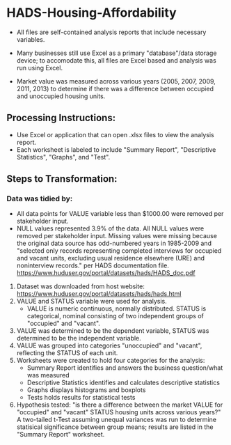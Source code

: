 # HADS-Housing-Affordability
- All files are self-contained analysis reports that include necessary variables. 

- Many businesses still use Excel as a primary "database"/data storage device; to accomodate this, all files are Excel based and analysis was run using Excel. 

- Market value was measured across various years (2005, 2007, 2009, 2011, 2013) to determine if there was a difference between occupied and unoccupied housing units.

## Processing Instructions:
- Use Excel or application that can open .xlsx files to view the analysis report. 
- Each worksheet is labeled to include "Summary Report", "Descriptive Statistics", "Graphs", and "Test".

## Steps to Transformation:
### Data was tidied by: 
- All data points for VALUE variable less than $1000.00 were removed per stakeholder input.
- NULL values represented 3.9% of the data. All NULL values were removed per stakeholder input. Missing values were missing because the original data source has odd-numbered years in 1985-2009 and "selected only records representing completed interviews for occupied and vacant units, excluding usual residence elsewhere (URE) and noninterview records." per HADS documentation file. https://www.huduser.gov/portal/datasets/hads/HADS_doc.pdf

1. Dataset was downloaded from host website: https://www.huduser.gov/portal/datasets/hads/hads.html
2. VALUE and STATUS variable were used for analysis.
   - VALUE is numeric continuous, normally distributed. STATUS is categorical, nominal consisting of two independent groups of "occupied" and "vacant".
3. VALUE was determined to be the dependent variable, STATUS was determined to be the independent variable.
4. VALUE was grouped into categories "unoccupied" and "vacant", reflecting the STATUS of each unit.
5. Worksheets were created to hold four categories for the analysis: 
   - Summary Report identifies and answers the business question/what was measured
   - Descriptive Statistics identifies and calculates descriptive statistics
   - Graphs displays histograms and boxplots
   - Tests holds results for statistical tests
6. Hypothesis tested: "is there a difference between the market VALUE for "occupied" and "vacant" STATUS housing units across various years?" A two-tailed t-Test assuming unequal variances was run to determine statisical significance between group means; results are listed in the "Summary Report" worksheet.


